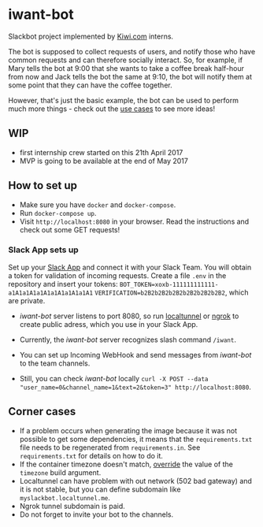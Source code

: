 # iwant-bot
Slackbot project implemented by [Kiwi.com](Kiwi.com) interns.

The bot is supposed to collect requests of users, and notify those who have common requests and can therefore socially interact. So, for example, if Mary tells the bot at 9:00 that she wants to take a coffee break half-hour from now and Jack tells the bot the same at 9:10, the bot will notify them at some point that they can have the coffee together.

However, that's just the basic example, the bot can be used to perform much more things - check out the [use cases](use_cases.rst) to see more ideas!

## WIP
- first internship crew started on this 21th April 2017
- MVP is going to be available at the end of May 2017

## How to set up

* Make sure you have `docker` and `docker-compose`.
* Run `docker-compose up`.
* Visit `http://localhost:8080` in your browser. Read the instructions and check out some GET requests!

### Slack App sets up

Set up your [Slack App](https://api.slack.com/slack-apps) and connect it with your Slack Team. 
You will obtain a token for validation of incoming requests. Create a file `.env` in the repository and insert your tokens:
`BOT_TOKEN=xoxb-111111111111-a1A1a1A1a1A1a1A1a1A1a1A1`
`VERIFICATION=b2B2b2B2b2B2b2B2b2B2b2B2`, which are private.

* _iwant-bot_ server listens to port 8080, so run [localtunnel](https://localtunnel.github.io/www/)
or [ngrok](https://ngrok.com/) to create public adress, which you use in your Slack App. 

* Currently, the _iwant-bot_ server recognizes slash command `/iwant`.

* You can set up Incoming WebHook and send messages from _iwant-bot_ to the team channels.

* Still, you can check _iwant-bot_ locally
`curl -X POST --data "user_name=0&channel_name=1&text=2&token=3" http://localhost:8080`.

## Corner cases

* If a problem occurs when generating the image because it was not possible to get some dependencies,
 it means that the `requirements.txt` file needs to be regenerated from `requirements.in`.
  See `requirements.txt` for details on how to do it.
* If the container timezone doesn't match, [override](https://docs.docker.com/compose/extends/#multiple-compose-files) the value of the `timezone` build argument.
* Localtunnel can have problem with out network (502 bad gateway) and it is not stable, but you can define subdomain like `myslackbot.localtunnel.me`.
* Ngrok tunnel subdomain is paid.
* Do not forget to invite your bot to the channels.

